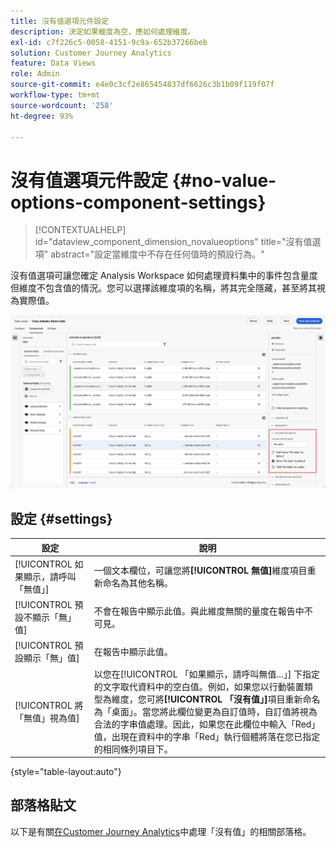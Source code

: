 ```yaml
---
title: 沒有值選項元件設定
description: 決定如果維度為空，應如何處理維度。
exl-id: c7f226c5-0058-4151-9c9a-652b37266beb
solution: Customer Journey Analytics
feature: Data Views
role: Admin
source-git-commit: e4e0c3cf2e865454837df6626c3b1b09f119f07f
workflow-type: tm+mt
source-wordcount: '258'
ht-degree: 93%

---
```


# 沒有值選項元件設定 {#no-value-options-component-settings}

<!-- markdownlint-disable MD034 -->

>[!CONTEXTUALHELP]
>id="dataview_component_dimension_novalueoptions"
>title="沒有值選項"
>abstract="設定當維度中不存在任何值時的預設行為。"

<!-- markdownlint-enable MD034 -->


沒有值選項可讓您確定 Analysis Workspace 如何處理資料集中的事件包含量度但維度不包含值的情況。您可以選擇該維度項的名稱，將其完全隱藏，甚至將其視為實際值。

![沒有值選項](../assets/no-value-options.png)

## 設定 {#settings}

| 設定 | 說明 |
| --- | --- |
| [!UICONTROL 如果顯示，請呼叫「無值」] | 一個文本欄位，可讓您將&#x200B;**[!UICONTROL 無值]**&#x200B;維度項目重新命名為其他名稱。 |
| [!UICONTROL 預設不顯示「無」值] | 不會在報告中顯示此值。與此維度無關的量度在報告中不可見。 |
| [!UICONTROL 預設顯示「無」值] | 在報告中顯示此值。 |
| [!UICONTROL 將「無值」視為值] | 以您在[!UICONTROL 「如果顯示，請呼叫無值...」] 下指定的文字取代資料中的空白值。例如，如果您以行動裝置類型為維度，您可將&#x200B;**[!UICONTROL 「沒有值」]**&#x200B;項目重新命名為「桌面」。當您將此欄位變更為自訂值時，自訂值將視為合法的字串值處理。因此，如果您在此欄位中輸入「Red」值，出現在資料中的字串「Red」執行個體將落在您已指定的相同條列項目下。 |

{style="table-layout:auto"}

## 部落格貼文

以下是有關[在Customer Journey Analytics](https://experienceleaguecommunities.adobe.com/t5/adobe-analytics-blogs/handling-quot-no-value-quot-in-customer-journey-analytics/ba-p/597339)中處理「沒有值」的相關部落格。
